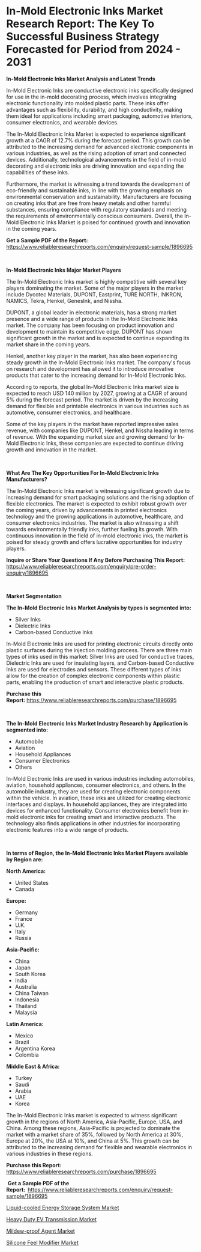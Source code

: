 <p><h1>In-Mold Electronic Inks Market Research Report: The Key To Successful Business Strategy Forecasted for Period from 2024 - 2031</h1></p><p><strong>In-Mold Electronic Inks Market Analysis and Latest Trends</strong></p>
<p><p>In-Mold Electronic Inks are conductive electronic inks specifically designed for use in the in-mold decorating process, which involves integrating electronic functionality into molded plastic parts. These inks offer advantages such as flexibility, durability, and high conductivity, making them ideal for applications including smart packaging, automotive interiors, consumer electronics, and wearable devices.</p><p>The In-Mold Electronic Inks Market is expected to experience significant growth at a CAGR of 12.7% during the forecast period. This growth can be attributed to the increasing demand for advanced electronic components in various industries, as well as the rising adoption of smart and connected devices. Additionally, technological advancements in the field of in-mold decorating and electronic inks are driving innovation and expanding the capabilities of these inks.</p><p>Furthermore, the market is witnessing a trend towards the development of eco-friendly and sustainable inks, in line with the growing emphasis on environmental conservation and sustainability. Manufacturers are focusing on creating inks that are free from heavy metals and other harmful substances, ensuring compliance with regulatory standards and meeting the requirements of environmentally conscious consumers. Overall, the In-Mold Electronic Inks Market is poised for continued growth and innovation in the coming years.</p></p>
<p><strong>Get a Sample PDF of the Report:&nbsp;</strong> <a href="https://www.reliableresearchreports.com/enquiry/request-sample/1896695">https://www.reliableresearchreports.com/enquiry/request-sample/1896695</a></p>
<p>&nbsp;</p>
<p><strong>In-Mold Electronic Inks Major Market Players</strong></p>
<p><p>The In-Mold Electronic Inks market is highly competitive with several key players dominating the market. Some of the major players in the market include Dycotec Materials, DUPONT, Eastprint, TURE NORTH, INKRON, NAMICS, Tekra, Henkel, GenesInk, and Nissha.</p><p>DUPONT, a global leader in electronic materials, has a strong market presence and a wide range of products in the In-Mold Electronic Inks market. The company has been focusing on product innovation and development to maintain its competitive edge. DUPONT has shown significant growth in the market and is expected to continue expanding its market share in the coming years.</p><p>Henkel, another key player in the market, has also been experiencing steady growth in the In-Mold Electronic Inks market. The company's focus on research and development has allowed it to introduce innovative products that cater to the increasing demand for In-Mold Electronic Inks.</p><p>According to reports, the global In-Mold Electronic Inks market size is expected to reach USD 140 million by 2027, growing at a CAGR of around 5% during the forecast period. The market is driven by the increasing demand for flexible and printable electronics in various industries such as automotive, consumer electronics, and healthcare.</p><p>Some of the key players in the market have reported impressive sales revenue, with companies like DUPONT, Henkel, and Nissha leading in terms of revenue. With the expanding market size and growing demand for In-Mold Electronic Inks, these companies are expected to continue driving growth and innovation in the market.</p></p>
<p>&nbsp;</p>
<p><strong>What Are The Key Opportunities For In-Mold Electronic Inks Manufacturers?</strong></p>
<p><p>The In-Mold Electronic Inks market is witnessing significant growth due to increasing demand for smart packaging solutions and the rising adoption of flexible electronics. The market is expected to exhibit robust growth over the coming years, driven by advancements in printed electronics technology and the growing applications in automotive, healthcare, and consumer electronics industries. The market is also witnessing a shift towards environmentally friendly inks, further fueling its growth. With continuous innovation in the field of in-mold electronic inks, the market is poised for steady growth and offers lucrative opportunities for industry players.</p></p>
<p><strong>Inquire or Share Your Questions If Any Before Purchasing This Report:</strong> <a href="https://www.reliableresearchreports.com/enquiry/pre-order-enquiry/1896695">https://www.reliableresearchreports.com/enquiry/pre-order-enquiry/1896695</a></p>
<p>&nbsp;</p>
<p><strong>Market Segmentation</strong></p>
<p><strong>The In-Mold Electronic Inks Market Analysis by types is segmented into:</strong></p>
<p><ul><li>Silver Inks</li><li>Dielectric Inks</li><li>Carbon-based Conductive Inks</li></ul></p>
<p><p>In-Mold Electronic Inks are used for printing electronic circuits directly onto plastic surfaces during the injection molding process. There are three main types of inks used in this market: Silver Inks are used for conductive traces, Dielectric Inks are used for insulating layers, and Carbon-based Conductive Inks are used for electrodes and sensors. These different types of inks allow for the creation of complex electronic components within plastic parts, enabling the production of smart and interactive plastic products.</p></p>
<p><strong>Purchase this Report:&nbsp;</strong><a href="https://www.reliableresearchreports.com/purchase/1896695">https://www.reliableresearchreports.com/purchase/1896695</a></p>
<p>&nbsp;</p>
<p><strong>The In-Mold Electronic Inks Market Industry Research by Application is segmented into:</strong></p>
<p><ul><li>Automobile</li><li>Aviation</li><li>Household Appliances</li><li>Consumer Electronics</li><li>Others</li></ul></p>
<p><p>In-Mold Electronic Inks are used in various industries including automobiles, aviation, household appliances, consumer electronics, and others. In the automobile industry, they are used for creating electronic components within the vehicle. In aviation, these inks are utilized for creating electronic interfaces and displays. In household appliances, they are integrated into devices for enhanced functionality. Consumer electronics benefit from in-mold electronic inks for creating smart and interactive products. The technology also finds applications in other industries for incorporating electronic features into a wide range of products.</p></p>
<p>&nbsp;</p>
<p><strong>In terms of Region, the In-Mold Electronic Inks Market Players available by Region are:</strong></p>
<p>
    <p> <strong> North America: </strong>
        <ul>
            <li>United States</li>
            <li>Canada</li>
        </ul>
        </p> 
    <p> <strong> Europe: </strong>
        <ul>
            <li>Germany</li>
            <li>France</li>
            <li>U.K.</li>
            <li>Italy</li>
            <li>Russia</li>
        </ul>
        </p> 
    <p> <strong> Asia-Pacific: </strong>
        <ul>
            <li>China</li>
            <li>Japan</li>
            <li>South Korea</li>
            <li>India</li>
            <li>Australia</li>
            <li>China Taiwan</li>
            <li>Indonesia</li>
            <li>Thailand</li>
            <li>Malaysia</li>
        </ul>
        </p> 
    <p> <strong> Latin America: </strong>
        <ul>
            <li>Mexico</li>
            <li>Brazil</li>
            <li>Argentina Korea</li>
            <li>Colombia</li>
        </ul>
        </p> 
    <p> <strong> Middle East & Africa: </strong>
        <ul>
            <li>Turkey</li>
            <li>Saudi</li>
            <li>Arabia</li>
            <li>UAE</li>
            <li>Korea</li>
        </ul>
    </p>
    </p>
<p><p>The In-Mold Electronic Inks market is expected to witness significant growth in the regions of North America, Asia-Pacific, Europe, USA, and China. Among these regions, Asia-Pacific is projected to dominate the market with a market share of 35%, followed by North America at 30%, Europe at 20%, the USA at 10%, and China at 5%. This growth can be attributed to the increasing demand for flexible and wearable electronics in various industries in these regions.</p></p>
<p><strong>Purchase this Report: </strong><a href="https://www.reliableresearchreports.com/purchase/1896695">https://www.reliableresearchreports.com/purchase/1896695</a></p>
<p>&nbsp;<strong>Get a Sample PDF of the Report:&nbsp;&nbsp;</strong><a href="https://www.reliableresearchreports.com/enquiry/request-sample/1896695">https://www.reliableresearchreports.com/enquiry/request-sample/1896695</a></p>
<p><strong></strong></p>
<p><p><a href="https://issuu.com/reportprime-2/docs/liquid-cooled-energy-storage-system-market-size-20">Liquid-cooled Energy Storage System Market</a></p><p><a href="https://issuu.com/reportprime-2/docs/heavy-duty-ev-transmission-market-size-2030.pptx">Heavy Duty EV Transmission Market</a></p><p><a href="https://github.com/dx0328/Market-Research-Report-List-1/blob/main/mildew-proof-agent-market.md">Mildew-proof Agent Market</a></p><p><a href="https://github.com/juancolorado15/Market-Research-Report-List-1/blob/main/silicone-feel-modifier-market.md">Silicone Feel Modifier Market</a></p></p>